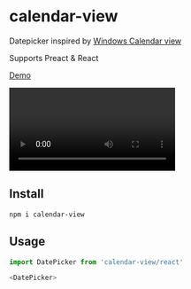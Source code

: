 # calendar-view

Datepicker inspired by [Windows Calendar view]

Supports Preact & React

[Windows Calendar view]: https://docs.microsoft.com/en-us/windows/uwp/controls-and-patterns/calendar-view

[Demo](https://laggingreflex.github.io/calendar-view/demo)

<video autoplay loop src="https://giant.gfycat.com/CarefulFantasticIndiancow.mp4">
  <a href="https://gfycat.com/CarefulFantasticIndiancow">
    <img src="https://thumbs.gfycat.com/CarefulFantasticIndiancow-max-14mb.gif" alt="gif">
  </a>
</video>

## Install

```
npm i calendar-view
```

## Usage

```js
import DatePicker from 'calendar-view/react'

<DatePicker>
```


